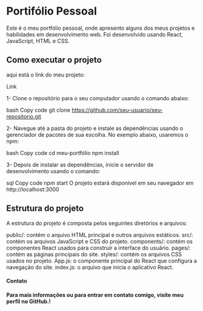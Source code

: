 <h1> Portifólio Pessoal </h1>
<p>Este é o meu portfólio pessoal, onde apresento alguns dos meus projetos e habilidades em desenvolvimento web. Foi desenvolvido usando React, JavaScript, HTML e CSS.</p>

<h2> Como executar o projeto </h2>

aqui está o link do meu projeto:
<a src="https://toineto.netlify.app/"><p>Link</p></a>


<p>1- Clone o repositório para o seu computador usando o comando abaixo:</p>

bash
Copy code
git clone https://github.com/seu-usuario/seu-repositorio.git
<p>2- Navegue até a pasta do projeto e instale as dependências usando o gerenciador de pacotes de sua escolha. No exemplo abaixo, usaremos o npm:</p>

bash
Copy code
cd meu-portfólio
npm install
<p>3- Depois de instalar as dependências, inicie o servidor de desenvolvimento usando o comando:</p>

sql
Copy code
npm start
O projeto estará disponível em seu navegador em http://localhost:3000

<h2> Estrutura do projeto </h2>
<p>A estrutura do projeto é composta pelos seguintes diretórios e arquivos:</p>

public/: contém o arquivo HTML principal e outros arquivos estáticos.
src/: contém os arquivos JavaScript e CSS do projeto.
components/: contém os componentes React usados para construir a interface do usuário.
pages/: contém as páginas principais do site.
styles/: contém os arquivos CSS usados no projeto.
App.js: o componente principal do React que configura a navegação do site.
index.js: o arquivo que inicia o aplicativo React.
<h4> Contato <h4>
  <p>Para mais informações ou para entrar em contato comigo, visite meu perfil no GitHub.!</p>

<img src="https://user-images.githubusercontent.com/65906638/232951840-8e93f7b5-670d-4572-96c8-ee59c9fa81db.png" alt="" />
